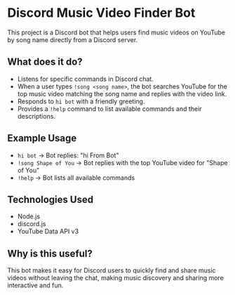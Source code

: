 # Discord Music Video Finder Bot

This project is a Discord bot that helps users find music videos on YouTube by song name directly from a Discord server.

## What does it do?
- Listens for specific commands in Discord chat.
- When a user types `!song <song name>`, the bot searches YouTube for the top music video matching the song name and replies with the video link.
- Responds to `hi bot` with a friendly greeting.
- Provides a `!help` command to list available commands and their descriptions.

## Example Usage
- `hi bot` → Bot replies: "hi From Bot"
- `!song Shape of You` → Bot replies with the top YouTube video for "Shape of You"
- `!help` → Bot lists all available commands

## Technologies Used
- Node.js
- discord.js
- YouTube Data API v3

## Why is this useful?
This bot makes it easy for Discord users to quickly find and share music videos without leaving the chat, making music discovery and sharing more interactive and fun. 